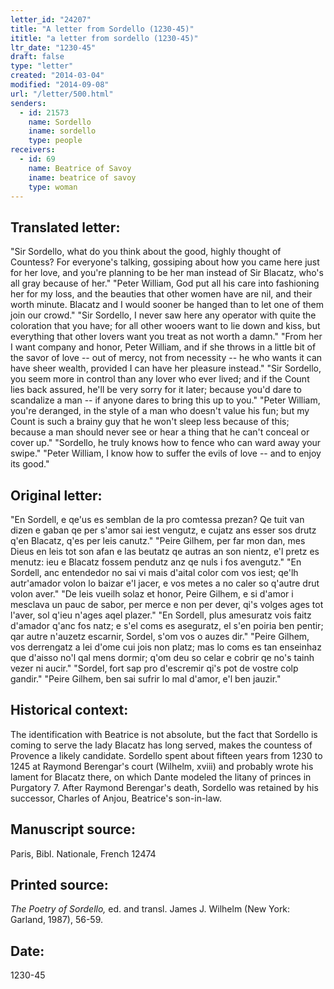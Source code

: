 ```yaml
---
letter_id: "24207"
title: "A letter from Sordello (1230-45)"
ititle: "a letter from sordello (1230-45)"
ltr_date: "1230-45"
draft: false
type: "letter"
created: "2014-03-04"
modified: "2014-09-08"
url: "/letter/500.html"
senders:
  - id: 21573
    name: Sordello
    iname: sordello
    type: people
receivers:
  - id: 69
    name: Beatrice of Savoy
    iname: beatrice of savoy
    type: woman
---
```

<h2> Translated letter:</h2>"Sir Sordello, what do you think
about the good, highly thought of Countess?
For everyone's talking, gossiping
about how you came here just for her love,
and you're planning to be her man instead
of Sir Blacatz, who's all gray because of her."
"Peter William, God put all his care
into fashioning her for my loss,
and the beauties that other women have
are nil, and their worth minute.
Blacatz and I would sooner be hanged
than to let one of them join our crowd."
"Sir Sordello, I never saw here
any operator with quite the coloration
that you have; for all other wooers
want to lie down and kiss,
but everything that other lovers want
you treat as not worth a damn."
"From her I want company and honor,
Peter William, and if she throws in
a little bit of the savor of love --
out of mercy, not from necessity --
he who wants it can have sheer wealth,
provided I can have her pleasure instead."
"Sir Sordello, you seem more in control
than any lover who ever lived;
and if the Count lies back assured,
he'll be very sorry for it later;
because you'd dare to scandalize a man --
if anyone dares to bring this up to you."
"Peter William, you're deranged,
in the style of a man who doesn't value his fun;
but my Count is such a brainy guy
that he won't sleep less because of this;
because a man should never see or hear
a thing that he can't conceal or cover up."
"Sordello, he truly knows how to fence
who can ward away your swipe."
"Peter William, I know how to suffer
the evils of love -- and to enjoy its good."
<h2 class="mt-4"> Original letter:</h2>"En Sordell, e qe'us es semblan
de la pro comtessa prezan?
Qe tuit van dizen e gaban
qe per s'amor sai iest vengutz,
e cujatz ans esser sos drutz
q'en Blacatz, q'es per leis canutz."
"Peire Gilhem, per far mon dan,
mes Dieus en leis tot son afan
e las beutatz qe autras an
son nientz, e'l pretz es menutz:
ieu e Blacatz fossem pendutz
anz qe nuls i fos avengutz."
"En Sordell, anc entendedor
no sai vi mais d'aital color
com vos iest; qe'lh autr'amador
volon lo baizar e'l jacer,
e vos metes a no caler
so q'autre drut volon aver."
"De leis vueilh solaz et honor,
Peire Gilhem, e si d'amor
i mesclava un pauc de sabor,
per merce e non per dever,
qi's volges ages tot l'aver,
sol q'ieu n'ages aqel plazer."
"En Sordell, plus amesuratz
vois faitz d'amador q'anc fos natz;
e s'el coms es aseguratz,
el s'en poiria ben pentir;
qar autre n'auzetz escarnir,
Sordel, s'om vos o auzes dir."
"Peire Gilhem, vos derrengatz
a lei d'ome cui jois non platz;
mas lo coms es tan enseinhaz
que d'aisso no'l qal mens dormir;
q'om deu so celar e cobrir
qe no's tainh vezer ni aucir."
"Sordel, fort sap pro d'escremir
qi's pot de vostre colp gandir."
"Peire Gilhem, ben sai sufrir
lo mal d'amor, e'l ben jauzir."
<h2 class="mt-4"> Historical context:</h2>The identification with Beatrice is not absolute, but the fact that Sordello is coming to serve the lady Blacatz has long served, makes the countess of Provence a likely candidate.  Sordello spent about fifteen years from 1230 to 1245 at Raymond Berengar's court (Wilhelm, xviii) and probably wrote his lament for Blacatz there, on which Dante modeled the litany of princes in Purgatory 7.  After Raymond Berengar's death, Sordello was retained by his successor, Charles of Anjou, Beatrice's son-in-law.
<h2 class="mt-4"> Manuscript source:</h2>Paris, Bibl. Nationale, French 12474
<h2 class="mt-4"> Printed source:</h2><p><em>The Poetry of Sordello,</em> ed. and transl. James J. Wilhelm (New York: Garland, 1987), 56-59.</p><h2 class="mt-4"> Date:</h2>1230-45